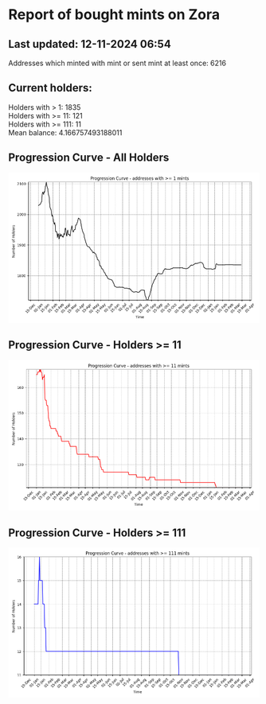 # Report of bought mints on Zora
## Last updated: 12-11-2024 06:54
Addresses which minted with mint or sent mint at least once: 6216

## Current holders:
Holders with > 1: 1835  
Holders with >= 11: 121  
Holders with >= 111: 11  
Mean balance: 4.166757493188011  

## Progression Curve - All Holders
![addresses with >= 1 mint](progression_curve_all.png)
## Progression Curve - Holders >= 11
![addresses with >= 11 mints](progression_curve_gt_11.png)
## Progression Curve - Holders >= 111
![addresses with >= 111 mints](progression_curve_gt_111.png)
